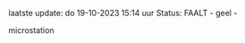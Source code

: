 laatste update: 
do 19-10-2023 15:14   uur 
Status: FAALT - geel - 
<div class="service Y">microstation</div>